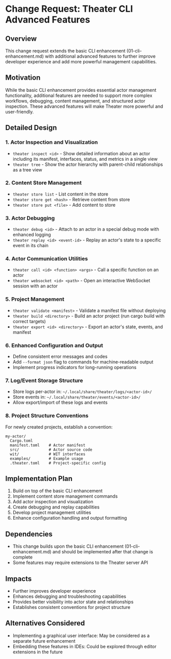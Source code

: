# Change Request: Theater CLI Advanced Features

## Overview
This change request extends the basic CLI enhancement (01-cli-enhancement.md) with additional advanced features to further improve developer experience and add more powerful management capabilities.

## Motivation
While the basic CLI enhancement provides essential actor management functionality, additional features are needed to support more complex workflows, debugging, content management, and structured actor inspection. These advanced features will make Theater more powerful and user-friendly.

## Detailed Design

### 1. Actor Inspection and Visualization
- `theater inspect <id>` - Show detailed information about an actor including its manifest, interfaces, status, and metrics in a single view
- `theater tree` - Show the actor hierarchy with parent-child relationships as a tree view

### 2. Content Store Management
- `theater store list` - List content in the store
- `theater store get <hash>` - Retrieve content from store
- `theater store put <file>` - Add content to store

### 3. Actor Debugging
- `theater debug <id>` - Attach to an actor in a special debug mode with enhanced logging
- `theater replay <id> <event-id>` - Replay an actor's state to a specific event in its chain

### 4. Actor Communication Utilities
- `theater call <id> <function> <args>` - Call a specific function on an actor
- `theater websocket <id> <path>` - Open an interactive WebSocket session with an actor

### 5. Project Management
- `theater validate <manifest>` - Validate a manifest file without deploying
- `theater build <directory>` - Build an actor project (run cargo build with correct targets)
- `theater export <id> <directory>` - Export an actor's state, events, and manifest

### 6. Enhanced Configuration and Output
- Define consistent error messages and codes
- Add `--format json` flag to commands for machine-readable output
- Implement progress indicators for long-running operations

### 7. Log/Event Storage Structure
- Store logs per-actor in: `~/.local/share/theater/logs/<actor-id>/`
- Store events in: `~/.local/share/theater/events/<actor-id>/`
- Allow export/import of these logs and events

### 8. Project Structure Conventions
For newly created projects, establish a convention:
```
my-actor/
  Cargo.toml
  manifest.toml    # Actor manifest 
  src/             # Actor source code
  wit/             # WIT interfaces
  examples/        # Example usage
  .theater.toml    # Project-specific config
```

## Implementation Plan
1. Build on top of the basic CLI enhancement
2. Implement content store management commands
3. Add actor inspection and visualization
4. Create debugging and replay capabilities
5. Develop project management utilities
6. Enhance configuration handling and output formatting

## Dependencies
- This change builds upon the basic CLI enhancement (01-cli-enhancement.md) and should be implemented after that change is complete
- Some features may require extensions to the Theater server API

## Impacts
- Further improves developer experience
- Enhances debugging and troubleshooting capabilities
- Provides better visibility into actor state and relationships
- Establishes consistent conventions for project structure

## Alternatives Considered
- Implementing a graphical user interface: May be considered as a separate future enhancement
- Embedding these features in IDEs: Could be explored through editor extensions in the future

